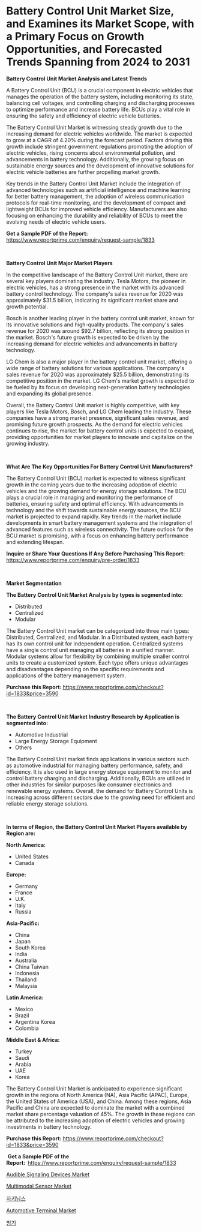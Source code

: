 <p><h1>Battery Control Unit Market Size, and Examines its Market Scope, with a Primary Focus on Growth Opportunities, and Forecasted Trends Spanning from 2024 to 2031</h1></p><p><strong>Battery Control Unit Market Analysis and Latest Trends</strong></p>
<p><p>A Battery Control Unit (BCU) is a crucial component in electric vehicles that manages the operation of the battery system, including monitoring its state, balancing cell voltages, and controlling charging and discharging processes to optimize performance and increase battery life. BCUs play a vital role in ensuring the safety and efficiency of electric vehicle batteries.</p><p>The Battery Control Unit Market is witnessing steady growth due to the increasing demand for electric vehicles worldwide. The market is expected to grow at a CAGR of 4.20% during the forecast period. Factors driving this growth include stringent government regulations promoting the adoption of electric vehicles, rising concerns about environmental pollution, and advancements in battery technology. Additionally, the growing focus on sustainable energy sources and the development of innovative solutions for electric vehicle batteries are further propelling market growth.</p><p>Key trends in the Battery Control Unit Market include the integration of advanced technologies such as artificial intelligence and machine learning for better battery management, the adoption of wireless communication protocols for real-time monitoring, and the development of compact and lightweight BCUs for improved vehicle efficiency. Manufacturers are also focusing on enhancing the durability and reliability of BCUs to meet the evolving needs of electric vehicle users.</p></p>
<p><strong>Get a Sample PDF of the Report:&nbsp;</strong> <a href="https://www.reportprime.com/enquiry/request-sample/1833">https://www.reportprime.com/enquiry/request-sample/1833</a></p>
<p>&nbsp;</p>
<p><strong>Battery Control Unit Major Market Players</strong></p>
<p><p>In the competitive landscape of the Battery Control Unit market, there are several key players dominating the industry. Tesla Motors, the pioneer in electric vehicles, has a strong presence in the market with its advanced battery control technology. The company's sales revenue for 2020 was approximately $31.5 billion, indicating its significant market share and growth potential.</p><p>Bosch is another leading player in the battery control unit market, known for its innovative solutions and high-quality products. The company's sales revenue for 2020 was around $92.7 billion, reflecting its strong position in the market. Bosch's future growth is expected to be driven by the increasing demand for electric vehicles and advancements in battery technology.</p><p>LG Chem is also a major player in the battery control unit market, offering a wide range of battery solutions for various applications. The company's sales revenue for 2020 was approximately $25.5 billion, demonstrating its competitive position in the market. LG Chem's market growth is expected to be fueled by its focus on developing next-generation battery technologies and expanding its global presence.</p><p>Overall, the Battery Control Unit market is highly competitive, with key players like Tesla Motors, Bosch, and LG Chem leading the industry. These companies have a strong market presence, significant sales revenue, and promising future growth prospects. As the demand for electric vehicles continues to rise, the market for battery control units is expected to expand, providing opportunities for market players to innovate and capitalize on the growing industry.</p></p>
<p>&nbsp;</p>
<p><strong>What Are The Key Opportunities For Battery Control Unit Manufacturers?</strong></p>
<p><p>The Battery Control Unit (BCU) market is expected to witness significant growth in the coming years due to the increasing adoption of electric vehicles and the growing demand for energy storage solutions. The BCU plays a crucial role in managing and monitoring the performance of batteries, ensuring safety and optimal efficiency. With advancements in technology and the shift towards sustainable energy sources, the BCU market is projected to expand rapidly. Key trends in the market include developments in smart battery management systems and the integration of advanced features such as wireless connectivity. The future outlook for the BCU market is promising, with a focus on enhancing battery performance and extending lifespan.</p></p>
<p><strong>Inquire or Share Your Questions If Any Before Purchasing This Report:</strong> <a href="https://www.reportprime.com/enquiry/pre-order/1833">https://www.reportprime.com/enquiry/pre-order/1833</a></p>
<p>&nbsp;</p>
<p><strong>Market Segmentation</strong></p>
<p><strong>The Battery Control Unit Market Analysis by types is segmented into:</strong></p>
<p><ul><li>Distributed</li><li>Centralized</li><li>Modular</li></ul></p>
<p><p>The Battery Control Unit market can be categorized into three main types: Distributed, Centralized, and Modular. In a Distributed system, each battery has its own control unit for independent operation. Centralized systems have a single control unit managing all batteries in a unified manner. Modular systems allow for flexibility by combining multiple smaller control units to create a customized system. Each type offers unique advantages and disadvantages depending on the specific requirements and applications of the battery management system.</p></p>
<p><strong>Purchase this Report:&nbsp;</strong><a href="https://www.reportprime.com/checkout?id=1833&price=3590">https://www.reportprime.com/checkout?id=1833&price=3590</a></p>
<p>&nbsp;</p>
<p><strong>The Battery Control Unit Market Industry Research by Application is segmented into:</strong></p>
<p><ul><li>Automotive Industrial</li><li>Large Energy Storage Equipment</li><li>Others</li></ul></p>
<p><p>The Battery Control Unit market finds applications in various sectors such as automotive industrial for managing battery performance, safety, and efficiency. It is also used in large energy storage equipment to monitor and control battery charging and discharging. Additionally, BCUs are utilized in other industries for similar purposes like consumer electronics and renewable energy systems. Overall, the demand for Battery Control Units is increasing across different sectors due to the growing need for efficient and reliable energy storage solutions.</p></p>
<p>&nbsp;</p>
<p><strong>In terms of Region, the Battery Control Unit Market Players available by Region are:</strong></p>
<p>
    <p> <strong> North America: </strong>
        <ul>
            <li>United States</li>
            <li>Canada</li>
        </ul>
        </p> 
    <p> <strong> Europe: </strong>
        <ul>
            <li>Germany</li>
            <li>France</li>
            <li>U.K.</li>
            <li>Italy</li>
            <li>Russia</li>
        </ul>
        </p> 
    <p> <strong> Asia-Pacific: </strong>
        <ul>
            <li>China</li>
            <li>Japan</li>
            <li>South Korea</li>
            <li>India</li>
            <li>Australia</li>
            <li>China Taiwan</li>
            <li>Indonesia</li>
            <li>Thailand</li>
            <li>Malaysia</li>
        </ul>
        </p> 
    <p> <strong> Latin America: </strong>
        <ul>
            <li>Mexico</li>
            <li>Brazil</li>
            <li>Argentina Korea</li>
            <li>Colombia</li>
        </ul>
        </p> 
    <p> <strong> Middle East & Africa: </strong>
        <ul>
            <li>Turkey</li>
            <li>Saudi</li>
            <li>Arabia</li>
            <li>UAE</li>
            <li>Korea</li>
        </ul>
    </p>
    </p>
<p><p>The Battery Control Unit Market is anticipated to experience significant growth in the regions of North America (NA), Asia Pacific (APAC), Europe, the United States of America (USA), and China. Among these regions, Asia Pacific and China are expected to dominate the market with a combined market share percentage valuation of 45%. The growth in these regions can be attributed to the increasing adoption of electric vehicles and growing investments in battery technology.</p></p>
<p><strong>Purchase this Report: </strong><a href="https://www.reportprime.com/checkout?id=1833&price=3590">https://www.reportprime.com/checkout?id=1833&price=3590</a></p>
<p>&nbsp;<strong>Get a Sample PDF of the Report:&nbsp;&nbsp;</strong><a href="https://www.reportprime.com/enquiry/request-sample/1833">https://www.reportprime.com/enquiry/request-sample/1833</a></p>
<p><strong></strong></p>
<p><p><a href="https://github.com/lubmix/Market-Research-Report-List-2/blob/main/audible-signaling-devices-market.md">Audible Signaling Devices Market</a></p><p><a href="https://github.com/Hazelklievgspy6vdcsmu106w/Market-Research-Report-List-1/blob/main/multimodal-sensor-market.md">Multimodal Sensor Market</a></p><p><a href="https://github.com/rsg307664904/Market-Research-Report-List-1/blob/main/34437559685.md">자키닙스</a></p><p><a href="https://issuu.com/reportprime-2/docs/automotive-terminal-market-size-2030.pptx">Automotive Terminal Market</a></p><p><a href="https://github.com/PercyHagernes9778/Market-Research-Report-List-1/blob/main/50455879686.md">빙기</a></p></p>